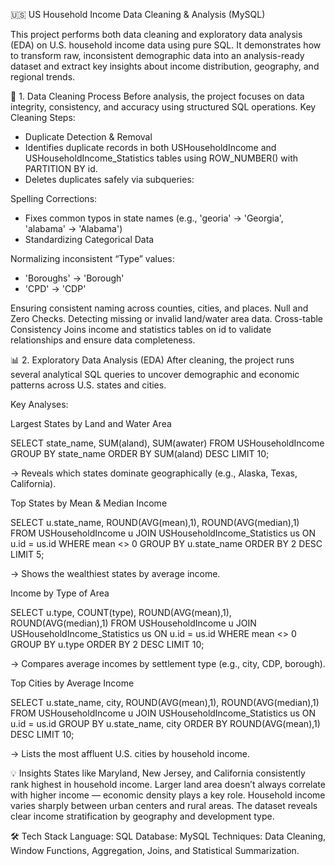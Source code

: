 🇺🇸 US Household Income Data Cleaning & Analysis (MySQL)

This project performs both data cleaning and exploratory data analysis (EDA) on U.S. household income data using pure SQL.
It demonstrates how to transform raw, inconsistent demographic data into an analysis-ready dataset and extract key insights about income distribution, geography, and regional trends.

🧹 1. Data Cleaning Process
Before analysis, the project focuses on data integrity, consistency, and accuracy using structured SQL operations. Key Cleaning Steps:
- Duplicate Detection & Removal
- Identifies duplicate records in both USHouseholdIncome and USHouseholdIncome_Statistics tables using ROW_NUMBER() with PARTITION BY id.
- Deletes duplicates safely via subqueries:


Spelling Corrections:
- Fixes common typos in state names (e.g., 'georia' → 'Georgia', 'alabama' → 'Alabama')
- Standardizing Categorical Data

Normalizing inconsistent “Type” values:
- 'Boroughs' → 'Borough'
- 'CPD' → 'CDP'

Ensuring consistent naming across counties, cities, and places.
Null and Zero Checks.
Detecting missing or invalid land/water area data.
Cross-table Consistency
Joins income and statistics tables on id to validate relationships and ensure data completeness.

📊 2. Exploratory Data Analysis (EDA)
After cleaning, the project runs several analytical SQL queries to uncover demographic and economic patterns across U.S. states and cities.

Key Analyses:

Largest States by Land and Water Area

SELECT state_name, SUM(aland), SUM(awater)
FROM USHouseholdIncome
GROUP BY state_name
ORDER BY SUM(aland) DESC
LIMIT 10;


→ Reveals which states dominate geographically (e.g., Alaska, Texas, California).

Top States by Mean & Median Income

SELECT u.state_name, ROUND(AVG(mean),1), ROUND(AVG(median),1)
FROM USHouseholdIncome u
JOIN USHouseholdIncome_Statistics us ON u.id = us.id
WHERE mean <> 0
GROUP BY u.state_name
ORDER BY 2 DESC
LIMIT 5;


→ Shows the wealthiest states by average income.

Income by Type of Area

SELECT u.type, COUNT(type), ROUND(AVG(mean),1), ROUND(AVG(median),1)
FROM USHouseholdIncome u
JOIN USHouseholdIncome_Statistics us ON u.id = us.id
WHERE mean <> 0
GROUP BY u.type
ORDER BY 2 DESC
LIMIT 10;


→ Compares average incomes by settlement type (e.g., city, CDP, borough).

Top Cities by Average Income

SELECT u.state_name, city, ROUND(AVG(mean),1), ROUND(AVG(median),1)
FROM USHouseholdIncome u
JOIN USHouseholdIncome_Statistics us ON u.id = us.id
GROUP BY u.state_name, city
ORDER BY ROUND(AVG(mean),1) DESC
LIMIT 10;


→ Lists the most affluent U.S. cities by household income.

💡 Insights
States like Maryland, New Jersey, and California consistently rank highest in household income. Larger land area doesn’t always correlate with higher income — economic density plays a key role. Household income varies sharply between urban centers and rural areas. The dataset reveals clear income stratification by geography and development type.

🛠 Tech Stack
Language: SQL
Database: MySQL
Techniques: Data Cleaning, Window Functions, Aggregation, Joins, and Statistical Summarization.
